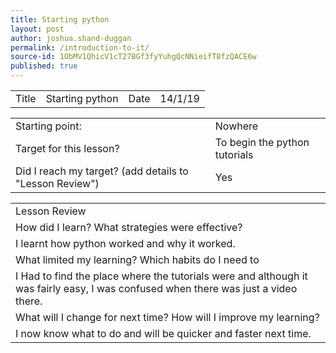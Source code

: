 ```yaml
---
title: Starting python 
layout: post
author: joshua.shand-duggan
permalink: /introduction-to-it/
source-id: 1ObMV1QhicV1cT27BGf3fyYuhgQcNNieifT8fzQACE6w
published: true
---
```

<table>
  <tr>
    <td>Title</td>
    <td>Starting python</td>
    <td>Date</td>
    <td>14/1/19</td>
  </tr>
</table>


<table>
  <tr>
    <td>Starting point:</td>
    <td>Nowhere</td>
  </tr>
  <tr>
    <td>Target for this lesson?</td>
    <td>To begin the python tutorials</td>
  </tr>
  <tr>
    <td>Did I reach my target? 
(add details to "Lesson Review")</td>
    <td>Yes</td>
  </tr>
</table>


<table>
  <tr>
    <td>Lesson Review</td>
  </tr>
  <tr>
    <td>How did I learn? What strategies were effective? </td>
  </tr>
  <tr>
    <td>I learnt how python worked and why it worked.</td>
  </tr>
  <tr>
    <td>What limited my learning? Which habits do I need to </td>
  </tr>
  <tr>
    <td>I Had to find the place where the tutorials were and although it was fairly easy, I was confused when there was just a video there.</td>
  </tr>
  <tr>
    <td>What will I change for next time? How will I improve my learning?</td>
  </tr>
  <tr>
    <td>I now know what to do and will be quicker and faster next time.</td>
  </tr>
</table>


